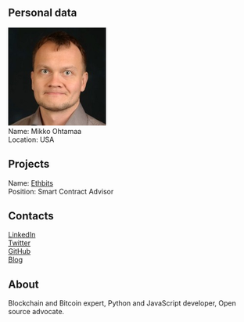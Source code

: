 ## Personal data
![mikko ohtamaa photo](photo/mikko_ohtamaa.jpg)  
Name:   Mikko Ohtamaa  
Location: USA  
## Projects 
Name: [Ethbits](../projects/ethbits.md)  
Position: Smart Contract Advisor   
## Contacts
[LinkedIn](https://www.linkedin.com/in/ohtis/)  
[Twitter](https://twitter.com/moo9000)    
[GitHub](https://github.com/miohtama/)  
[Blog](https://medium.com/@moo9000)
## About
Blockchain and Bitcoin expert, Python and JavaScript developer, Open source advocate.
